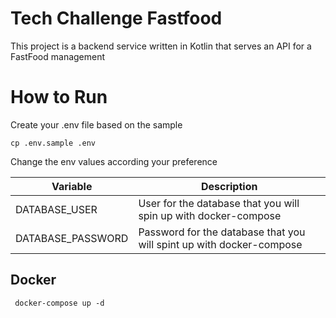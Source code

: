 # Tech Challenge Fastfood

This project is a backend service written in Kotlin that serves an API for a FastFood management

# How to Run

Create your .env file based on the sample

```
cp .env.sample .env
```

Change the env values according your preference 

| Variable          | Description                                                          |
|-------------------|----------------------------------------------------------------------|
| DATABASE_USER     | User for the database that you will spin up with docker-compose      |
| DATABASE_PASSWORD | Password for the database that you will spint up with docker-compose |

## Docker

``` 
 docker-compose up -d
```


